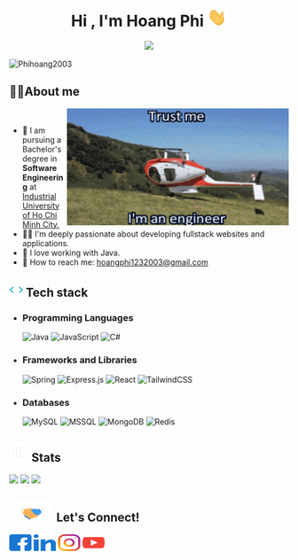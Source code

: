 <h1 align="center"><b>Hi , I'm Hoang Phi </b><img src="gifs/hello.gif" width="35"></h1>
<p align="center">
  <a href="https://github.com/DenverCoder1/readme-typing-svg"><img src="https://readme-typing-svg.herokuapp.com?font=Time+New+Roman&color=cyan&size=25&center=true&vCenter=true&width=600&height=100&lines=My+name+is+Hoang+Phi+and+I+am;a+Java+Developer..&hearts;++;a+Self-taught+Fullstack+Developer,;a+Software+Engineering+Student,;a+Javascript-Fullstack-Developer,;an+Active+Learner/Researcher,;Love+to+learn+new+stuffs..<3"></a>
</p>

<img src="https://komarev.com/ghpvc/?username=Phihoang2003&label=Profile%20views&color=0e75b6&style=flat" alt="Phihoang2003" />

## 🧑‍💻<b>About me</b>

<img align="right" alt="Engineer" width="400" src="gifs/trust me.gif">
<br>

- 🔭 I am pursuing a Bachelor's degree in <b>Software Engineering</b> at <a href="https://iuh.edu.vn">Industrial University of Ho Chi Minh City.</a>
- 👨‍💻 I'm deeply passionate about developing fullstack websites and applications.
- 🍵 I love working with Java.
- 📧 How to reach me: <a href="mailto:hoangphi1232003@gmail.com">hoangphi1232003@gmail.com</a>
  <br>

## <img src="gifs/giphy.gif" width="25"/> <b>Tech stack</b>

- ### Programming Languages

  ![Java](https://img.shields.io/badge/java-%23ED8B00.svg?style=for-the-badge&logo=openjdk&logoColor=white)
  ![JavaScript](https://img.shields.io/badge/javascript-%23323330.svg?style=for-the-badge&logo=javascript&logoColor=%23F7DF1E)
  ![C#](https://img.shields.io/badge/c%23-%23239120.svg?style=for-the-badge&logo=csharp&logoColor=white)

- ### Frameworks and Libraries

  ![Spring](https://img.shields.io/badge/Spring-6DB33F?style=for-the-badge&logo=spring&logoColor=white)
  ![Express.js](https://img.shields.io/badge/express.js-%23404d59.svg?style=for-the-badge&logo=express&logoColor=%2361DAFB)
  ![React](https://img.shields.io/badge/react-%2320232a.svg?style=for-the-badge&logo=react&logoColor=%2361DAFB)
  ![TailwindCSS](https://img.shields.io/badge/Tailwind_CSS-38B2AC?style=for-the-badge&logo=tailwind-css&logoColor=white)

- ### Databases
  ![MySQL](https://img.shields.io/badge/MySQL-00000F?style=for-the-badge&logo=mysql&logoColor=white)
  ![MSSQL](https://img.shields.io/badge/Microsoft_SQL_Server-CC2927?style=for-the-badge&logo=microsoft-sql-server&logoColor=white)
  ![MongoDB](https://img.shields.io/badge/MongoDB-4EA94B?style=for-the-badge&logo=mongodb&logoColor=white)
  ![Redis](https://img.shields.io/badge/redis-%23DD0031.svg?&style=for-the-badge&logo=redis&logoColor=white)

## <img src="gifs/stat.gif" width="35"><b> Stats </b>

![](https://github-readme-stats.vercel.app/api?username=Phihoang2003&theme=tokyonight&hide_border=false&include_all_commits=true&count_private=true)
![](https://github-readme-stats.vercel.app/api/top-langs/?username=Phihoang2003&theme=tokyonight&hide_border=false&include_all_commits=false&count_private=false&layout=compact)
![](https://github-readme-streak-stats.herokuapp.com/?user=Phihoang2003&&theme=tokyonight)

## <img src="gifs/handshake.gif" width ="80"><b> Let's Connect!</b>

<p align="left">
<a href="https://www.facebook.com/Phihoang2003/" target="blank"><img align="center" src="logos/facebook.svg" alt="Phihoang2003" height="30" width="40" /></a>
<a href="https://www.linkedin.com/in/Phihoang2003/" target="blank"><img align="center" src="logos/linked-in.svg" alt="Phihoang2003" height="30" width="40" /></a>
<a href="https://www.instagram.com/Phihoang2003/" target="blank"><img align="center" src="logos/instagram.svg" alt="Phihoang2003" height="30" width="40" /></a>
<a href="https://www.youtube.com/channel/Phihoang2003" target="blank"><img align="center" src="logos/youtube.svg" alt="Hoang Phi" height="30" width="40" /></a>
</p>
